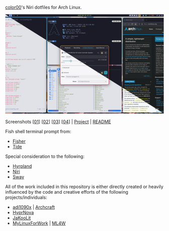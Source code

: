 [color00](https://github.com/color00)'s Niri dotfiles for Arch Linux.

<img src="assets/screenshot-01.png" alt="preview desktop"/>

Screenshots \[[01](assets/screenshot-01.png)\] \[[02](assets/screenshot-02.png)\] \[[03](assets/screenshot-03.png)\] \[[04](assets/screenshot-04.png)\] | [Project](https://github.com/color00/arch-niri-public) | [README](https://github.com/color00/arch-niri-public/blob/main/README.md)



Fish shell terminal prompt from:
 - [Fisher](https://github.com/jorgebucaran/fisher)
 - [Tide](https://github.com/IlanCosman/tide)

Special consideration to the following:
  - [Hyrpland](https://hyprland.org/)
  - [Niri](https://github.com/YaLTeR/niri) 
  - [Sway](https://swaywm.org/)

All of the work included in this repository is either directly created or heavily influenced by the code and creative efforts of the following projects/individuals:  
 - [adi1090x](https://github.com/adi1090x) | [Archcraft](https://archcraft.io/)
 - [HyprNova](https://github.com/zDyanTB/HyprNova)
 - [JaKooLit](https://github.com/JaKooLit/Arch-Hyprland)
 - [MyLinuxForWork](https://github.com/mylinuxforwork/dotfiles) | [ML4W](https://www.ml4w.com/)
